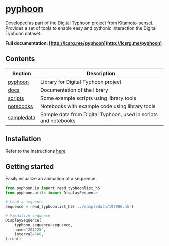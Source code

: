 # [pyphoon](http://lcsrg.me/pyphoon)
Developed as part of the [Digital Typhoon](http://digital-typhoon.org) project from [Kitamoto-sensei](http://www.nii.ac.jp/en/faculty/digital_content/kitamoto_asanobu/). 
Provides a set of tools to enable easy and pythonic interaction the Digital Typhoon dataset.

**Full documentation: [http://lcsrg.me/pyphoon](http://lcsrg.me/pyphoon)**


## Contents

| **Section**              | **Description**                                                 |
|--------------------------|-----------------------------------------------------------------|
| [pyphoon](pyphooon)      | Library for Digital Typhoon project                             |
| [docs](docs)             | Documentation of the library                                    |
| [scripts](scripts)       | Some example scripts using library tools                        |
| [notebooks](notebooks)   | Notebooks with example code using library tools                 |
| [sampledata](sampledata) | Sample data from Digital Typhoon, used in scripts and notebooks |


## Installation

Refer to the instructions [here](http://lcsrg.me/pyphoon/build/html/env_setup.html)
 
## Getting started

Easily visualize an animation of a sequence:

```python
from pyphoon.io import read_typhoonlist_h5
from pyphoon.utils import DisplaySequence

# Load a sequence
sequence = read_typhoonlist_h5('../sampledata/197906.h5')

# Visualize sequence
DisplaySequence(
    typhoon_sequence=sequence,
    name="201725",
    interval=300,
).run()
```


